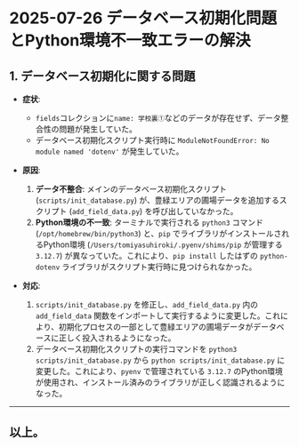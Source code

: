 # 2025-07-26 データベース初期化問題とPython環境不一致エラーの解決

## 1. データベース初期化に関する問題

- **症状**:
    - `fields`コレクションに`name: 学校裏①`などのデータが存在せず、データ整合性の問題が発生していた。
    - データベース初期化スクリプト実行時に `ModuleNotFoundError: No module named 'dotenv'` が発生していた。

- **原因**:
    1.  **データ不整合**: メインのデータベース初期化スクリプト (`scripts/init_database.py`) が、豊緑エリアの圃場データを追加するスクリプト (`add_field_data.py`) を呼び出していなかった。
    2.  **Python環境の不一致**: ターミナルで実行される `python3` コマンド (`/opt/homebrew/bin/python3`) と、`pip` でライブラリがインストールされるPython環境 (`/Users/tomiyasuhiroki/.pyenv/shims/pip` が管理する `3.12.7`) が異なっていた。これにより、`pip install` したはずの `python-dotenv` ライブラリがスクリプト実行時に見つけられなかった。

- **対応**:
    1.  `scripts/init_database.py` を修正し、`add_field_data.py` 内の `add_field_data` 関数をインポートして実行するように変更した。これにより、初期化プロセスの一部として豊緑エリアの圃場データがデータベースに正しく投入されるようになった。
    2.  データベース初期化スクリプトの実行コマンドを `python3 scripts/init_database.py` から `python scripts/init_database.py` に変更した。これにより、`pyenv` で管理されている `3.12.7` のPython環境が使用され、インストール済みのライブラリが正しく認識されるようになった。

---
以上。
---